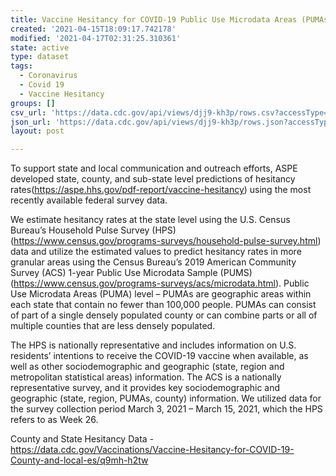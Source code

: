 ```yaml
---
title: Vaccine Hesitancy for COVID-19 Public Use Microdata Areas (PUMAs)
created: '2021-04-15T18:09:17.742178'
modified: '2021-04-17T02:31:25.310361'
state: active
type: dataset
tags:
  - Coronavirus
  - Covid 19
  - Vaccine Hesitancy
groups: []
csv_url: 'https://data.cdc.gov/api/views/djj9-kh3p/rows.csv?accessType=DOWNLOAD'
json_url: 'https://data.cdc.gov/api/views/djj9-kh3p/rows.json?accessType=DOWNLOAD'
layout: post

---
```

To support state and local communication and outreach efforts, ASPE developed state, county, and sub-state level predictions of hesitancy rates(https://aspe.hhs.gov/pdf-report/vaccine-hesitancy) using the most recently available federal survey data.

We estimate hesitancy rates at the state level using the U.S. Census Bureau’s Household Pulse Survey (HPS)(https://www.census.gov/programs-surveys/household-pulse-survey.html) data and utilize the estimated values to predict hesitancy rates in more granular areas using the Census Bureau’s 2019 American Community Survey (ACS) 1-year Public Use Microdata Sample (PUMS)(https://www.census.gov/programs-surveys/acs/microdata.html). Public Use Microdata Areas (PUMA) level – PUMAs are geographic areas within each state that contain no fewer than 100,000 people. PUMAs can consist of part of a single densely populated county or can combine parts or all of multiple counties that are less densely populated.

The HPS is nationally representative and includes information on U.S. residents’ intentions to receive the COVID-19 vaccine when available, as well as other sociodemographic and geographic (state, region and metropolitan statistical areas) information. The ACS is a nationally representative survey, and it provides key sociodemographic and geographic (state, region, PUMAs, county) information. We utilized data for the survey collection period March 3, 2021 – March 15, 2021, which the HPS refers to as Week 26.


County and State Hesitancy Data - https://data.cdc.gov/Vaccinations/Vaccine-Hesitancy-for-COVID-19-County-and-local-es/q9mh-h2tw
